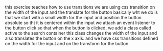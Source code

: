 this exercise teaches how to use transitions
we are using css transition on the width of the input and the translate for the button
basically wht we do is that we start with a small width for the input and position the button absolute so tht it is centered within the input
we attach an event listener to the button click so that when the button is clicked, we add a class called active to the search container
this class changes the width of the input and also translates the button on the x axis.
and we have css transitions defined on the width for the input and on the
transform for the button
